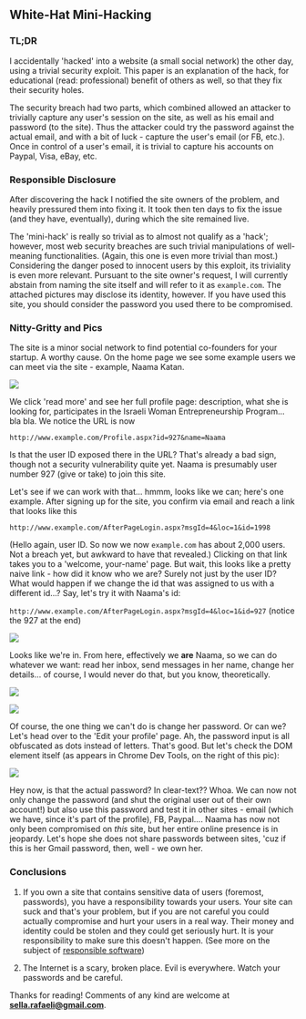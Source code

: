 <!-- {"created_at": "2014-12-25"} -->

## White-Hat Mini-Hacking

### TL;DR 

I accidentally 'hacked' into a website (a small social network) the other day, using a trivial security exploit. This paper is an explanation of the hack, for educational (read: professional) benefit of others as well, so that they fix their security holes. 

The security breach had two parts, which combined allowed an attacker to trivially capture any user's session on the site, as well as his email and password (to the site). Thus the attacker could try the password against the actual email, and with a bit of luck - capture the user's email (or FB, etc.). Once in control of a user's email, it is trivial to capture his accounts on Paypal, Visa, eBay, etc. 

### Responsible Disclosure 

After discovering the hack I notified the site owners of the problem, and heavily pressured them into fixing it. It took then ten days to fix the issue (and they have, eventually), during which the site remained live.

The 'mini-hack' is really so trivial as to almost not qualify as a 'hack'; however, most web security breaches are such trivial manipulations of well-meaning functionalities. (Again, this one is even more trivial than most.) Considering the danger posed to innocent users by this exploit, its triviality is even more relevant. Pursuant to the site owner's request, I will currently abstain from naming the site itself and will refer to it as `example.com`. The attached pictures may disclose its identity, however. If you have used this site, you should consider the password you used there to be compromised. 

### Nitty-Gritty and Pics

The site is a minor social network to find potential co-founders for your startup. A worthy cause. On the home page we see some example users we can meet via the site - example, Naama Katan. 

![](http://i.imgur.com/d1ZXO5k.png)

We click 'read more' and see her full profile page: description, what she is looking for, participates in the Israeli Woman Entrepreneurship Program... bla bla. We notice the URL is now 

`http://www.example.com/Profile.aspx?id=927&name=Naama`

Is that the user ID exposed there in the URL? That's already a bad sign, though not a security vulnerability quite yet. Naama is presumably user number 927 (give or take) to join this site. 

Let's see if we can work with that... hmmm, looks like we can; here's one example. After signing up for the site, you confirm via email and reach a link that looks like this 

`http://www.example.com/AfterPageLogin.aspx?msgId=4&loc=1&id=1998`

(Hello again, user ID. So now we now `example.com` has about 2,000 users. Not a breach yet, but awkward to have that revealed.) Clicking on that link takes you to a 'welcome, your-name' page. But wait, this looks like a pretty naive link - how did it know who we are? Surely not just by the user ID? What would happen if we change the id that was assigned to us with a different id...? Say, let's try it with Naama's id: 

`http://www.example.com/AfterPageLogin.aspx?msgId=4&loc=1&id=927` (notice the 927 at the end)

![](http://i.imgur.com/tHWcw05.png)

Looks like we're in. From here, effectively we **are** Naama, so we can do whatever we want: read her inbox, send messages in her name, change her details... of course, I would never do that, but you know, theoretically. 

![](http://i.imgur.com/P67MKLC.png)

![](http://i.imgur.com/EXdVrzt.png)

Of course, the one thing we can't do is change her password. Or can we? Let's head over to the 'Edit your profile' page. Ah, the password input is all obfuscated as dots instead of letters. That's good. But let's check the DOM element itself (as appears in Chrome Dev Tools, on the right of this pic):

![](http://i.imgur.com/9Vy9iPq.png)

Hey now, is that the actual password? In clear-text?? Whoa. We can now not only change the password (and shut the original user out of their own account!) but also use this password and test it in other sites - email (which we have, since it's part of the profile), FB, Paypal.... Naama has now not only been compromised on *this* site, but her entire online presence is in jeopardy. Let's hope she does not share passwords between sites, 'cuz if this is her Gmail password, then, well - we own her. 

### Conclusions

1. If you own a site that contains sensitive data of users (foremost, passwords), you have a responsibility towards your users. Your site can suck and that's your problem, but if you are not careful you could actually compromise and hurt your users in a real way. Their money and identity could be stolen and they could get seriously hurt. It is your responsibility to make sure this doesn't happen. (See more on the subject of [responsible software](/blog/responsible_software))

2. The Internet is a scary, broken place. Evil is everywhere. Watch your passwords and be careful. 

Thanks for reading! Comments of any kind are welcome at **sella.rafaeli@gmail.com**.